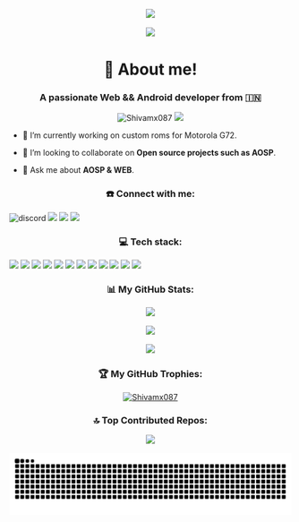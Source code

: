 <p align="center">
  <a href="https://git.io/typing-svg"><img src="https://readme-typing-svg.demolab.com/?lines=Hi+👋,+I am Shivam+Jindal&font=Fira%20Code&center=true&width=380&height=50&color=E6F740" /> </a>
</p>

<p align="center">
<img width="250px" src="https://github.com/user-attachments/assets/b6f70537-e514-4cd0-9890-3f57eb901fa1">
 </p>

 <h1 align="center">💫 About me!</h1>

<h3 align="center"> A passionate Web && Android developer from 🇮🇳</h3>

<p align="center"> <img src="https://komarev.com/ghpvc/?username=Shivamx087&label=Profile%20views&color=0e75b6&style=flat" alt="Shivamx087" />
<img src="https://badges.frapsoft.com/os/v1/open-source.png?v=103">
</p>

- 🌱 I’m currently working on custom roms for Motorola G72.

- 👯 I’m looking to collaborate on **Open source projects such as AOSP**.

- 💬 Ask me about **AOSP & WEB**.

<h3 align="center">☎️ Connect with me:</h3>
<p align="auto" margin="auto">
<img src="https://img.shields.io/badge/Discord-5865F2?style=for-the-badge&logo=discord&logoColor=white" alt="discord" /> <img src="https://img.shields.io/badge/Telegram-2CA5E0?style=for-the-badge&logo=telegram&logoColor=white"/> <img src="https://img.shields.io/badge/Gmail-D14836?style=for-the-badge&logo=gmail&logoColor=white"/> <img src="https://img.shields.io/badge/Reddit-FF4500?style=for-the-badge&logo=reddit&logoColor=white"/>
</p>

<h3 align="center">💻 Tech stack:</h3>
<p align="auto" margin="auto">
<img src="https://img.shields.io/badge/C-00599C?style=for-the-badge&logo=c&logoColor=white"> <img src="https://img.shields.io/badge/Shell_Script-121011?style=for-the-badge&logo=gnu-bash&logoColor=white"> <img src="https://img.shields.io/badge/JavaScript-323330?style=for-the-badge&logo=javascript&logoColor=F7DF1E">
<img src="https://img.shields.io/badge/HTML5-E34F26?style=for-the-badge&logo=html5&logoColor=white"> <img src="https://img.shields.io/badge/Android-3DDC84?style=for-the-badge&logo=android&logoColor=white"> <img src="https://img.shields.io/badge/Kotlin-B125EA?style=for-the-badge&logo=kotlin&logoColor=white"> <img src="https://img.shields.io/badge/Python-FFD43B?style=for-the-badge&logo=python&logoColor=blue"> <img src="https://img.shields.io/badge/NeoVim-%2357A143.svg?&style=for-the-badge&logo=neovim&logoColor=white"> <img src="https://img.shields.io/badge/CSS3-1572B6?style=for-the-badge&logo=css3&logoColor=white"> <img src="https://img.shields.io/badge/Gitpod-000000?style=for-the-badge&logo=gitpod&logoColor=#FFAE33"> <img src="https://img.shields.io/badge/React-20232A?style=for-the-badge&logo=react&logoColor=61DAFB"> <img src="https://img.shields.io/badge/c++-%2300599C.svg?style=for-the-badge&logo=c%2B%2B&logoColor=white">
</p>

<h3 align="center">📊 My GitHub Stats:</h3>

<p align="center">
<img src="https://github-readme-streak-stats.herokuapp.com/?user=ShivamX087&theme=blueberry&hide_border=false">
</p>

<p align="center">
<img src="https://github-readme-stats.vercel.app/api/top-langs/?username=ShivamX087&theme=blueberry&show_icons=true&hide_border=false&layout=compact">
</p>

<p align="center">
<img src="https://github-readme-stats.vercel.app/api?username=ShivamX087&theme=blueberry&show_icons=true&hide_border=false&count_private=true">
</p>

<h3 align="center">🏆 My GitHub Trophies:</h3>

<p align="center"> <a href="https://github.com/ryo-ma/github-profile-trophy"><img src="https://github-profile-trophy.vercel.app/?username=Shivamx087" alt="Shivamx087" /></a> </p>

<h3 align="center">🔝 Top Contributed Repos:</h3>
<p align="center">
<img src="https://github-contributor-stats.vercel.app/api?username=ShivamX087&limit=5&theme=catppuccin_mocha&combine_all_yearly_contributions=true" />
</p>

<picture>
  <source media="(prefers-color-scheme: dark)" srcset="https://raw.githubusercontent.com/ShivamX087/ShivamX087/output/github-contribution-grid-snake-dark.svg">
  <source media="(prefers-color-scheme: light)" srcset="https://raw.githubusercontent.com/ShivamX087/ShivamX087/output/github-contribution-grid-snake.svg">
  <img alt="github contribution grid snake animation" src="https://raw.githubusercontent.com/ShivamX087/ShivamX087/output/github-contribution-grid-snake.svg">
</picture>
